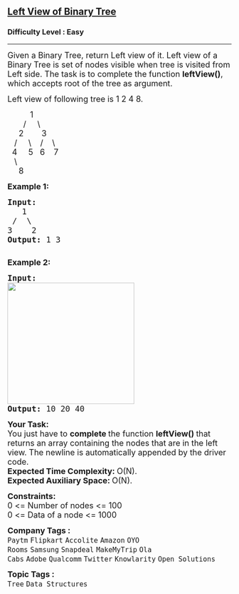 <h2><a href="https://www.geeksforgeeks.org/problems/left-view-of-binary-tree/1?page=9&difficulty=Basic,Easy,Medium&status=unsolved&sortBy=accuracy">Left View of Binary Tree</a></h2><h3>Difficulty Level : Easy</h3><hr><div class="problems_problem_content__Xm_eO"><p><span style="font-size: 18px;">Given a Binary Tree, return Left view of it. Left view of a Binary Tree is set of nodes visible when tree is visited from Left side. The task is to complete the function <strong>leftView()</strong>, which accepts root of the tree as argument.</span></p>
<p><span style="font-size: 18px;">Left view of following tree is 1 2 4 8.</span></p>
<p><span style="font-size: 18px;">&nbsp;&nbsp;&nbsp;&nbsp;&nbsp;&nbsp;&nbsp;&nbsp;&nbsp; 1<br>&nbsp;&nbsp;&nbsp;&nbsp;&nbsp;&nbsp; /&nbsp;&nbsp;&nbsp;&nbsp; \<br>&nbsp;&nbsp;&nbsp;&nbsp; 2&nbsp;&nbsp;&nbsp;&nbsp;&nbsp;&nbsp;&nbsp; 3<br>&nbsp;&nbsp; /&nbsp;&nbsp; &nbsp; \ &nbsp;&nbsp; /&nbsp;&nbsp;&nbsp; \<br>&nbsp; 4&nbsp;&nbsp;&nbsp;&nbsp; 5&nbsp;&nbsp; 6&nbsp;&nbsp;&nbsp; 7<br>&nbsp;&nbsp; \<br>&nbsp;&nbsp;&nbsp;&nbsp; 8&nbsp; &nbsp;</span></p>
<p><span style="font-size: 18px;"><strong>Example 1:</strong></span></p>
<pre><span style="font-size: 18px;"><strong>Input:
</strong>&nbsp;  1
&nbsp;/&nbsp; \
3&nbsp; &nbsp; 2
<strong>Output: </strong>1 3
</span>
</pre>
<p><span style="font-size: 18px;"><strong>Example 2:</strong></span></p>
<pre><span style="font-size: 18px;"><strong>Input:
</strong><img style="height: 272px; width: 285px;" src="https://media.geeksforgeeks.org/wp-content/cdn-uploads/20190221103723/leftview.jpg" alt="">
<strong>Output: </strong>10 20 40
</span></pre>
<p><span style="font-size: 18px;"><strong>Your Task:</strong><br>You just have to <strong>complete </strong>the function <strong>leftView() </strong>that returns an array containing the nodes that are in&nbsp;the left view. The newline is automatically appended by the driver code.</span><br><span style="font-size: 18px;"><strong>Expected Time Complexity:&nbsp;</strong>O(N).<br><strong>Expected Auxiliary Space:&nbsp;</strong>O(N).</span></p>
<p><span style="font-size: 18px;"><strong>Constraints:</strong><br>0 &lt;= Number of nodes &lt;= 100<br>0 &lt;= Data of a node &lt;= 1000</span></p></div><p><span style=font-size:18px><strong>Company Tags : </strong><br><code>Paytm</code>&nbsp;<code>Flipkart</code>&nbsp;<code>Accolite</code>&nbsp;<code>Amazon</code>&nbsp;<code>OYO Rooms</code>&nbsp;<code>Samsung</code>&nbsp;<code>Snapdeal</code>&nbsp;<code>MakeMyTrip</code>&nbsp;<code>Ola Cabs</code>&nbsp;<code>Adobe</code>&nbsp;<code>Qualcomm</code>&nbsp;<code>Twitter</code>&nbsp;<code>Knowlarity</code>&nbsp;<code>Open Solutions</code>&nbsp;<br><p><span style=font-size:18px><strong>Topic Tags : </strong><br><code>Tree</code>&nbsp;<code>Data Structures</code>&nbsp;